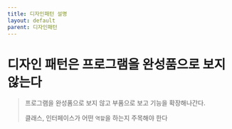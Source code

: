 ```yaml
---
title: 디자인패턴 설명
layout: default
parent: 디자인패턴
---
```

# 디자인 패턴은 프로그램을 완성품으로 보지 않는다

> 프로그램을 완성품으로 보지 않고 부품으로 보고 기능을 확장해나간다.
> 
> 클래스, 인터페이스가 어떤 `역할`을 하는지 주목해야 한다


